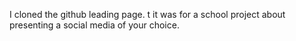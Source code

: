 I cloned the github leading page. t
it was for a school project about presenting a social media of your choice.
